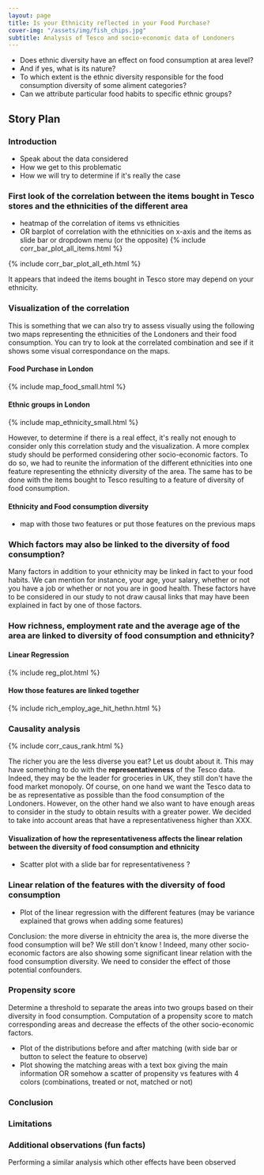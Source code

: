 ```yaml
---
layout: page
title: Is your Ethnicity reflected in your Food Purchase?
cover-img: "/assets/img/fish_chips.jpg"
subtitle: Analysis of Tesco and socio-economic data of Londoners
---
```


- Does ethnic diversity have an effect on food consumption at area level? 
- And if yes, what is its nature? 
- To which extent is the ethnic diversity responsible for the food consumption diversity of some aliment categories? 
- Can we attribute particular food habits to specific ethnic groups?

## Story Plan

### Introduction
- Speak about the data considered
- How we get to this problematic 
- How we will try to determine if it's really the case 

### First look of the correlation between the items bought in Tesco stores and the ethnicities of the different area
- heatmap of the correlation of items vs ethnicities 
- OR barplot of correlation with the ethnicities on x-axis and the items as slide bar or dropdown menu (or the opposite) 
{% include corr_bar_plot_all_items.html %}

{% include corr_bar_plot_all_eth.html %}

It appears that indeed the items bought in Tesco store may depend on your ethnicity. 

### Visualization of the correlation
This is something that we can also try to assess visually using the following two maps representing the ethnicities of the Londoners and their food consumption.
You can try to look at the correlated combination and see if it shows some visual correspondance on the maps. 

#### Food Purchase in London
{% include map_food_small.html %} 

#### Ethnic groups in London
{% include map_ethnicity_small.html %}


However, to determine if there is a real effect, it's really not enough to consider only this correlation study and the visualization. 
A more complex study should be performed considering other socio-economic factors. 
To do so, we had to reunite the information of the different ethnicities into one feature representing the ethnicity diversity of the area.
The same has to be done with the items bought to Tesco resulting to a feature of diversity of food consumption.

#### Ethnicity and Food consumption diversity
- map with those two features or put those features on the previous maps

### Which factors may also be linked to the diversity of food consumption?
Many factors in addition to your ethnicity may be linked in fact to your food habits. We can mention for instance, your age, your salary, whether or not you have a job or whether or not you are in good health. These factors have to be considered in our study to not draw causal links that may have been explained in fact by one of those factors.

### How richness, employment rate and the average age of the area are linked to diversity of food consumption and ethnicity?

#### Linear Regression
{% include reg_plot.html %}

#### How those features are linked together
{% include rich_employ_age_hit_hethn.html %}

### Causality analysis 
{% include corr_caus_rank.html %}

The richer you are the less diverse you eat? Let us doubt about it.
This may have something to do with the **representativeness** of the Tesco data. Indeed, they may be the leader for groceries in UK, they still don't have the food market monopoly.
Of course, on one hand we want the Tesco data to be as representative as possible than the food consumption of the Londoners. However, on the other hand we also want to have enough areas to consider in the study to obtain results with a greater power. 
We decided to take into account areas that have a representativeness higher than XXX.

#### Visualization of how the representativeness affects the linear relation between the diversity of food consumption and ethnicity
- Scatter plot with a slide bar for representativeness ?

### Linear relation of the features with the diversity of food consumption
- Plot of the linear regression with the different features (may be variance explained that grows when adding some features)

Conclusion: the more diverse in ehtnicity the area is, the more diverse the food consumption will be? We still don't know !
Indeed, many other socio-economic factors are also showing some significant linear relation with the food consumption diversity. We need to consider the effect of those potential confounders. 

### Propensity score
Determine a threshold to separate the areas into two groups based on their diversity in food consumption.
Computation of a propensity score to match corresponding areas and decrease the effects of the other socio-economic factors.

- Plot of the distributions before and after matching (with side bar or button to select the feature to observe)
- Plot showing the matching areas with a text box giving the main information OR somehow a scatter of propensity vs features with 4 colors (combinations, treated or not, matched or not)

### Conclusion

### Limitations

### Additional observations (fun facts)
Performing a similar analysis which other effects have been observed


